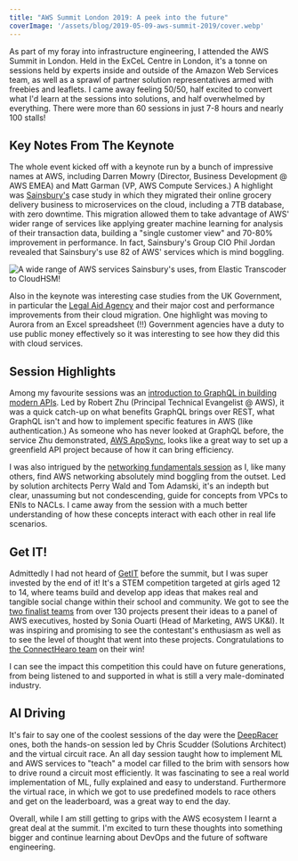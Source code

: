 ```yaml
---
title: "AWS Summit London 2019: A peek into the future"
coverImage: '/assets/blog/2019-05-09-aws-summit-2019/cover.webp'
---
```


As part of my foray into infrastructure engineering, I attended the AWS Summit in London. Held in the ExCeL Centre in London, it's a tonne on sessions held by experts inside and outside of the Amazon Web Services team, as well as a sprawl of partner solution representatives armed with freebies and leaflets. I came away feeling 50/50, half excited to convert what I'd learn at the sessions into solutions, and half overwhelmed by everything. There were more than 60 sessions in just 7-8 hours and nearly 100 stalls!

## Key Notes From The Keynote

The whole event kicked off with a keynote run by a bunch of impressive names at AWS, including Darren Mowry (Director, Business Development @ AWS EMEA) and Matt Garman (VP, AWS Compute Services.) A highlight was [Sainsbury's](https://sainsburys.jobs/roles/digital-tech-data/) case study in which they migrated their online grocery delivery business to microservices on the cloud, including a 7TB database, with zero downtime. This migration allowed them to take advantage of AWS' wider range of services like applying greater machine learning for analysis of their transaction data, building a "single customer view" and 70-80% improvement in performance. In fact, Sainsbury's Group CIO Phil Jordan revealed that Sainsbury's use 82 of AWS' services which is mind boggling.

![A wide range of AWS services Sainsbury's uses, from Elastic Transcoder to CloudHSM!](/assets/blog/2019-05-09-aws-summit-2019/sainsburys-services.webp)

Also in the keynote was interesting case studies from the UK Government, in particular the [Legal Aid Agency](https://www.gov.uk/government/organisations/legal-aid-agency/about) and their major cost and performance improvements from their cloud migration. One highlight was moving to Aurora from an Excel spreadsheet (!!) Government agencies have a duty to use public money effectively so it was interesting to see how they did this with cloud services.

## Session Highlights

Among my favourite sessions was an [introduction to GraphQL in building modern APIs](https://www.youtube.com/watch?v=bRnu7xvU1_Y). Led by Robert Zhu (Principal Technical Evangelist @ AWS), it was a quick catch-up on what benefits GraphQL brings over REST, what GraphQL isn't and how to implement specific features in AWS (like authentication.) As someone who has never looked at GraphQL before, the service Zhu demonstrated, [AWS AppSync](https://aws.amazon.com/appsync/), looks like a great way to set up a greenfield API project because of how it can bring efficiency.

I was also intrigued by the [networking fundamentals session](https://www.youtube.com/watch?v=hiKPPy584Mg) as I, like many others, find AWS networking absolutely mind boggling from the outset. Led by solution architects Perry Wald and Tom Adamski, it's an indepth but clear, unassuming but not condescending, guide for concepts from VPCs to ENIs to NACLs. I came away from the session with a much better understanding of how these concepts interact with each other in real life scenarios.

## Get IT!

Admittedly I had not heard of [GetIT](https://aws.amazon.com/education/aws-getit/) before the summit, but I was super invested by the end of it! It's a STEM competition targeted at girls aged 12 to 14, where teams build and develop app ideas that makes real and tangible social change within their school and community. We got to see the [two finalist teams](https://www.youtube.com/watch?v=4j9_1wOWCQA) from over 130 projects present their ideas to a panel of AWS executives, hosted by Sonia Ouarti (Head of Marketing, AWS UK&I). It was inspiring and promising to see the contestant's enthusiasm as well as to see the level of thought that went into these projects. Congratulations to [the ConnectHearo team](https://www.aboutamazon.co.uk/news/community/aws-getit-winners-share-their-innovation-with-bbc-click) on their win!

I can see the impact this competition this could have on future generations, from being listened to and supported in what is still a very male-dominated industry.

## AI Driving

It's fair to say one of the coolest sessions of the day were the [DeepRacer](https://aws.amazon.com/deepracer/) ones, both the hands-on session led by Chris Scudder (Solutions Architect) and the virtual circuit race. An all day session taught how to implement ML and AWS services to "teach" a model car filled to the brim with sensors how to drive round a circuit most efficiently. It was fascinating to see a real world implementation of ML, fully explained and easy to understand. Furthermore the virtual race, in which we got to use predefined models to race others and get on the leaderboard, was a great way to end the day.

Overall, while I am still getting to grips with the AWS ecosystem I learnt a great deal at the summit. I'm excited to turn these thoughts into something bigger and continue learning about DevOps and the future of software engineering.
